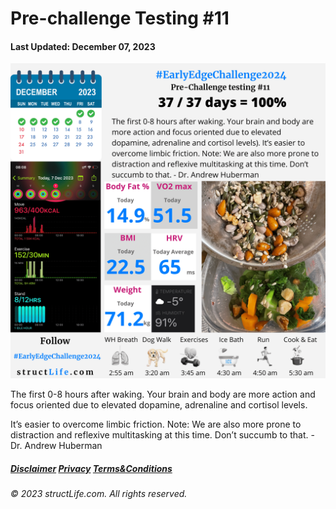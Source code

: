 # Pre-challenge Testing #11

#### Last Updated: December 07, 2023

![Daily report for December 07, 2023 from structLife.com for a 2024 daily morning routine pre-challenge testing - EarlyEdgeChallenge2024. ](../images/products/challenge-2023-12-07-pre-challenge-testing-11-EarlyEdgeChallenge2024.png)

The first 0-8 hours after waking. Your brain and body are more action and focus oriented due to elevated dopamine, adrenaline and cortisol levels. 

It’s easier to overcome limbic friction. Note: We are also more prone to distraction and reflexive multitasking at this time. Don’t succumb to that. - Dr. Andrew Huberman


##### [Disclaimer](/about-disclaimer)  [Privacy](/about-privacy-policy)  [Terms&Conditions](/about-terms-conditions)

###### © 2023 structLife.com. All rights reserved.
